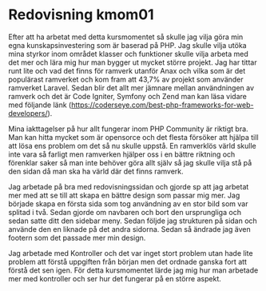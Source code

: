 ---
---
Redovisning kmom01
=========================


Efter att ha arbetat med detta kursmomentet så skulle jag vilja göra min egna kunskapsinvestering som är baserad på PHP. Jag skulle vilja utöka mina styrkor inom området klasser och funktioner skulle vilja arbeta med det mer och lära mig hur man bygger ut mycket större projekt. Jag har tittar runt lite och vad det finns för ramverk utanför Anax och vilka som är det populärast ramverket och kom fram att 43,7% av projekt som använder ramverket Laravel. Sedan blir det allt mer jämnare mellan användningen av ramverk och det är Code Igniter, Symfony och Zend man kan läsa vidare med följande länk (https://coderseye.com/best-php-frameworks-for-web-developers/).

Mina iakttagelser på hur allt fungerar inom PHP Community är riktigt bra. Man kan hitta mycket som är opensorce och det flesta försöker att hjälpa till att lösa ens problem om det så nu skulle uppstå.
En ramverklös värld skulle inte vara så farligt men ramverken hjälper oss i en bättre riktning och förenklar saker så man inte behöver göra allt själv så jag skulle vilja stå på den sidan då man ska ha värld där det finns ramverk.

Jag arbetade på bra med redovisningssidan och gjorde sp att jag arbetat mer med att se till att skapa en bättre design som passar mig mer. Jag började skapa en första sida som tog användning av en stor bild som var splitad i två. Sedan gjorde om navbaren och bort den ursprungliga och sedan satte ditt den sidebar meny. Sedan följde jag strukturen på sidan och använde den en liknade på det andra sidorna. Sedan så ändrade jag även footern som det passade mer min design.

Jag arbetade med Kontroller och det var inget stort problem utan hade lite problem att förstå uppgiften från början men det ordnade ganska fort att förstå det sen igen. För detta kursmomentet lärde jag mig hur man arbetade mer med kontroller och ser hur det fungerar på en större aspekt.
